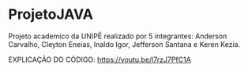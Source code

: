 # ProjetoJAVA
Projeto academico da UNIPÊ realizado por 5 integrantes: Anderson Carvalho, Cleyton Eneias, Inaldo Igor, Jefferson Santana e Keren Kezia.   

 EXPLICAÇÃO DO CÓDIGO: https://youtu.be/l7rzJ7PfC1A

